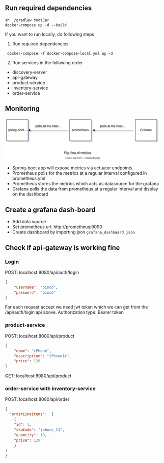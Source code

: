 ## Run required dependencies
```commandline
sh ./gradlew bootJar
docker-compose up -d --build
```

If you want to run locally, do following steps
1. Run required dependencies
```commandline
 docker-compose -f docker-compose-local.yml up -d
```
2. Run services in the following order
- discovery-server
- api-gateway
- product-service
- inventory-service
- order-service

## Monitoring

![](./static/images/grafana-monitor-diagram.drawio.svg)

- Spring-boot app will expose metrics via actuator endpoints.
- Prometheus polls for the metrics at a regular interval configured in prometheus.yml
- Prometheus stores the metrics which acts as datasource for the grafana
- Grafana polls the data from prometheus at a regular interval and display on the dashboard 

## Create a grafana dash-board
- Add data source
- Set prometheus url: http://prometheus:9090
- Create dashboard by importing json `grafana_dashboard.json`

## Check if api-gateway is working fine

### Login
POST: localhost:8080/api/auth/login
```json
{
    "username": "binod",
    "password": "binod"
}
```
For each request accept we need jwt token which we can get from the /api/auth/login api above.
Authorization type: Bearer token
### product-service
POST: localhost:8080/api/product

```json
{
    "name": "iPhone",
    "description": "iPhone14",
    "price": 120
}
```

GET: localhost:8080/api/product

### order-service with inventory-service

POST: localhost:8080/api/order
```json
{
  "orderLineItems":  [
    {
    "id": 1, 
    "skuCode": "iphone_13",
    "quantity": 10,
    "price": 120
    }
]
}
```